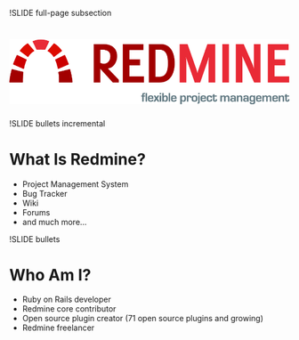 !SLIDE full-page subsection

# ![Redmine](../images/Redmine-Logo-large.png)

!SLIDE bullets incremental
# What Is Redmine?

* Project Management System
* Bug Tracker
* Wiki
* Forums
* and much more...

!SLIDE bullets
# Who Am I?

* Ruby on Rails developer
* Redmine core contributor
* Open source plugin creator (71 open source plugins and growing)
* Redmine freelancer
